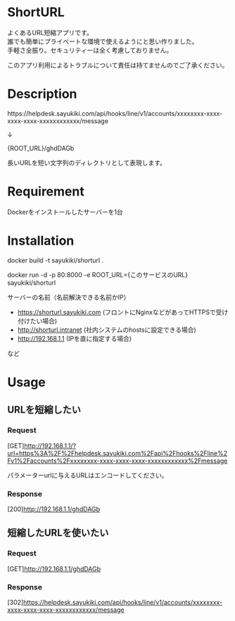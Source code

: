 # ShortURL

よくあるURL短縮アプリです。  
誰でも簡単にプライベートな環境で使えるようにと思い作りました。  
手軽さ全振り。セキュリティーは全く考慮しておりません。  

このアプリ利用によるトラブルについて責任は持てませんのでご了承ください。

# Description

https&#58;//helpdesk.sayukiki.com/api/hooks/line/v1/accounts/xxxxxxxx-xxxx-xxxx-xxxx-xxxxxxxxxxxx/message

↓

{ROOT_URL}/ghdDAGb

長いURLを短い文字列のディレクトリとして表現します。

# Requirement

Dockerをインストールしたサーバーを1台

# Installation

docker build -t sayukiki/shorturl .

docker run -d -p 80:8000 -e ROOT_URL={このサービスのURL} sayukiki/shorturl

サーバーの名前（名前解決できる名前かIP）

- https://shorturl.sayukiki.com  (フロントにNginxなどがあってHTTPSで受け付けたい場合)
- http://shorturl.intranet  (社内システムのhostsに設定できる場合)
- http://192.168.1.1  (IPを直に指定する場合)

など

# Usage

## URLを短縮したい

### Request

[GET]http://192.168.1.1/?url=https%3A%2F%2Fhelpdesk.sayukiki.com%2Fapi%2Fhooks%2Fline%2Fv1%2Faccounts%2Fxxxxxxxx-xxxx-xxxx-xxxx-xxxxxxxxxxxx%2Fmessage

パラメーターurlに与えるURLはエンコードしてください。

### Response

[200]http://192.168.1.1/ghdDAGb

## 短縮したURLを使いたい

### Request

[GET]http://192.168.1.1/ghdDAGb

### Response

[302]https://helpdesk.sayukiki.com/api/hooks/line/v1/accounts/xxxxxxxx-xxxx-xxxx-xxxx-xxxxxxxxxxxx/message
